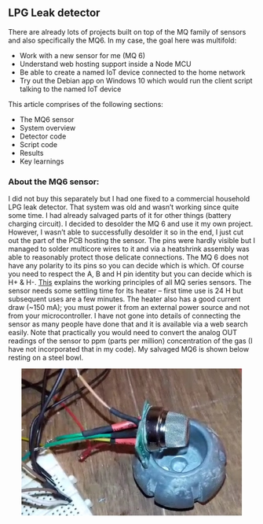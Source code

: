 ## LPG Leak detector

There are already lots of projects built on top of the MQ family of sensors and also specifically the MQ6. In my case, the goal here was multifold:
-	Work with a new sensor for me (MQ 6)
-	Understand web hosting support inside a Node MCU
-	Be able to create a named IoT device connected to the home network
-	Try out the Debian app on Windows 10 which would run the client script talking to the named IoT device

This article comprises of the following sections:
-	The MQ6 sensor
-	System overview
-	Detector code
-	Script code
-	Results
-	Key learnings

### About the MQ6 sensor:
I did not buy this separately but I had one fixed to a commercial household LPG leak detector. That system was old and wasn’t working since quite some time. I had already salvaged parts of it for other things (battery charging circuit). I decided to desolder the MQ 6 and use it my own project.  However, I wasn’t able to successfully desolder it so in the end, I just cut out the part of the PCB hosting the sensor. The pins were hardly visible but I managed to solder multicore wires to it and via a heatshrink assembly was able to reasonably protect those delicate connections.
The MQ 6 does not have any polarity to its pins so you can decide which is which. Of course you need to respect the A, B and H pin identity but you can decide which is H+ & H-. [This](https://dmohankumar.wordpress.com/2012/05/04/familiarize-electronic-components-part-xviii-gas-sensors/) explains the working principles of all MQ series sensors. The sensor needs some settling time for its heater – first time use is 24 H but subsequent uses are a few minutes. The heater also has a good current draw (~150 mA); you must power it from an external power source and not from your microcontroller. I have not gone into details of connecting the sensor as many people have done that and it is available via a web search easily. Note that practically you would need to convert the analog OUT readings of the sensor to ppm (parts per million) concentration of the gas (I have not incorporated that in my code). My salvaged MQ6 is shown below resting on a steel bowl.

<p align="center">
  <img width="450" height="300" src="https://raw.githubusercontent.com/sushrutmair/lpg-leak-detect-iot/master/docs/assets/mq6.jpg">
</p>

